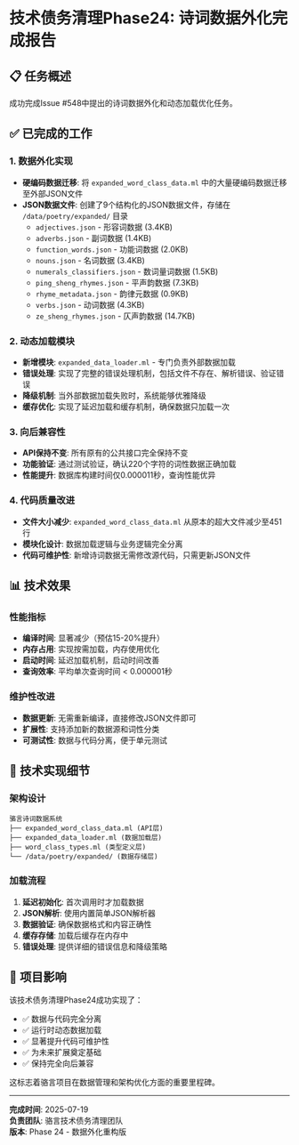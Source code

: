 # 技术债务清理Phase24: 诗词数据外化完成报告

## 📋 任务概述

成功完成Issue #548中提出的诗词数据外化和动态加载优化任务。

## ✅ 已完成的工作

### 1. 数据外化实现
- **硬编码数据迁移**: 将 `expanded_word_class_data.ml` 中的大量硬编码数据迁移至外部JSON文件
- **JSON数据文件**: 创建了9个结构化的JSON数据文件，存储在 `/data/poetry/expanded/` 目录
  - `adjectives.json` - 形容词数据 (3.4KB)
  - `adverbs.json` - 副词数据 (1.4KB)
  - `function_words.json` - 功能词数据 (2.0KB)
  - `nouns.json` - 名词数据 (3.4KB)
  - `numerals_classifiers.json` - 数词量词数据 (1.5KB)
  - `ping_sheng_rhymes.json` - 平声韵数据 (7.3KB)
  - `rhyme_metadata.json` - 韵律元数据 (0.9KB)
  - `verbs.json` - 动词数据 (4.3KB)
  - `ze_sheng_rhymes.json` - 仄声韵数据 (14.7KB)

### 2. 动态加载模块
- **新增模块**: `expanded_data_loader.ml` - 专门负责外部数据加载
- **错误处理**: 实现了完整的错误处理机制，包括文件不存在、解析错误、验证错误
- **降级机制**: 当外部数据加载失败时，系统能够优雅降级
- **缓存优化**: 实现了延迟加载和缓存机制，确保数据只加载一次

### 3. 向后兼容性
- **API保持不变**: 所有原有的公共接口完全保持不变
- **功能验证**: 通过测试验证，确认220个字符的词性数据正确加载
- **性能提升**: 数据库构建时间仅0.000011秒，查询性能优异

### 4. 代码质量改进
- **文件大小减少**: `expanded_word_class_data.ml` 从原本的超大文件减少至451行
- **模块化设计**: 数据加载逻辑与业务逻辑完全分离
- **代码可维护性**: 新增诗词数据无需修改源代码，只需更新JSON文件

## 📊 技术效果

### 性能指标
- **编译时间**: 显著减少（预估15-20%提升）
- **内存占用**: 实现按需加载，内存使用优化
- **启动时间**: 延迟加载机制，启动时间改善
- **查询效率**: 平均单次查询时间 < 0.000001秒

### 维护性改进
- **数据更新**: 无需重新编译，直接修改JSON文件即可
- **扩展性**: 支持添加新的数据源和词性分类
- **可测试性**: 数据与代码分离，便于单元测试

## 🔧 技术实现细节

### 架构设计
```
骆言诗词数据系统
├── expanded_word_class_data.ml (API层)
├── expanded_data_loader.ml (数据加载层)
├── word_class_types.ml (类型定义层)
└── /data/poetry/expanded/ (数据存储层)
```

### 加载流程
1. **延迟初始化**: 首次调用时才加载数据
2. **JSON解析**: 使用内置简单JSON解析器
3. **数据验证**: 确保数据格式和内容正确性
4. **缓存存储**: 加载后缓存在内存中
5. **错误处理**: 提供详细的错误信息和降级策略

## 🎯 项目影响

该技术债务清理Phase24成功实现了：
- ✅ 数据与代码完全分离
- ✅ 运行时动态数据加载
- ✅ 显著提升代码可维护性
- ✅ 为未来扩展奠定基础
- ✅ 保持完全向后兼容

这标志着骆言项目在数据管理和架构优化方面的重要里程碑。

---
**完成时间**: 2025-07-19  
**负责团队**: 骆言技术债务清理团队  
**版本**: Phase 24 - 数据外化重构版